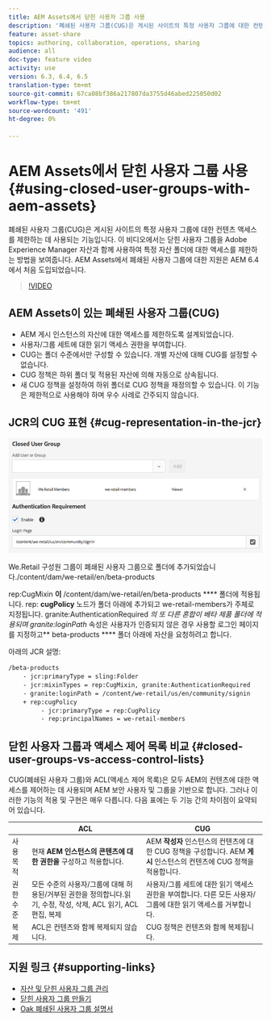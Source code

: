 ```yaml
---
title: AEM Assets에서 닫힌 사용자 그룹 사용
description: '폐쇄된 사용자 그룹(CUG)은 게시된 사이트의 특정 사용자 그룹에 대한 컨텐츠 액세스를 제한하는 데 사용되는 기능입니다. 이 비디오에서는 닫힌 사용자 그룹을 Adobe Experience Manager 자산과 함께 사용하여 특정 자산 폴더에 대한 액세스를 제한하는 방법을 보여줍니다. AEM Assets에서 폐쇄된 사용자 그룹에 대한 지원은 AEM 6.4에서 처음 도입되었습니다. '
feature: asset-share
topics: authoring, collaboration, operations, sharing
audience: all
doc-type: feature video
activity: use
version: 6.3, 6.4, 6.5
translation-type: tm+mt
source-git-commit: 67ca08bf386a217807da3755d46abed225050d02
workflow-type: tm+mt
source-wordcount: '491'
ht-degree: 0%

---
```



# AEM Assets에서 닫힌 사용자 그룹 사용{#using-closed-user-groups-with-aem-assets}

폐쇄된 사용자 그룹(CUG)은 게시된 사이트의 특정 사용자 그룹에 대한 컨텐츠 액세스를 제한하는 데 사용되는 기능입니다. 이 비디오에서는 닫힌 사용자 그룹을 Adobe Experience Manager 자산과 함께 사용하여 특정 자산 폴더에 대한 액세스를 제한하는 방법을 보여줍니다. AEM Assets에서 폐쇄된 사용자 그룹에 대한 지원은 AEM 6.4에서 처음 도입되었습니다.

>[!VIDEO](https://video.tv.adobe.com/v/22155?quality=9&learn=on)

## AEM Assets이 있는 폐쇄된 사용자 그룹(CUG)

* AEM 게시 인스턴스의 자산에 대한 액세스를 제한하도록 설계되었습니다.
* 사용자/그룹 세트에 대한 읽기 액세스 권한을 부여합니다.
* CUG는 폴더 수준에서만 구성할 수 있습니다. 개별 자산에 대해 CUG를 설정할 수 없습니다.
* CUG 정책은 하위 폴더 및 적용된 자산에 의해 자동으로 상속됩니다.
* 새 CUG 정책을 설정하여 하위 폴더로 CUG 정책을 재정의할 수 있습니다. 이 기능은 제한적으로 사용해야 하며 우수 사례로 간주되지 않습니다.

## JCR의 CUG 표현 {#cug-representation-in-the-jcr}

![JCR의 CUG 표현](assets/closed-user-groups/folder-properties-closed-user-groups.png)

We.Retail 구성원 그룹이 폐쇄된 사용자 그룹으로 폴더에 추가되었습니다./content/dam/we-retail/en/beta-products

rep:CugMixin **이** /content/dam/we-retail/en/beta-products **** 폴더에 적용됩니다. rep: **cugPolicy** 노드가 폴더 아래에 추가되고 we-retail-members가 주체로 지정됩니다. granite:AuthenticationRequired **의 또 다른 혼합이 베타 제품 폴더에 적용되며* granite:loginPath* 속성은 사용자가 인증되지 않은 경우 사용할 로그인 페이지를 지정하고** beta-products **** 폴더 아래에 자산을 요청하려고 합니다.

아래의 JCR 설명:

```xml
/beta-products
    - jcr:primaryType = sling:Folder
    - jcr:mixinTypes = rep:CugMixin, granite:AuthenticationRequired
    - granite:loginPath = /content/we-retail/us/en/community/signin
    + rep:cugPolicy
         - jcr:primaryType = rep:CugPolicy
         - rep:principalNames = we-retail-members
```

## 닫힌 사용자 그룹과 액세스 제어 목록 비교 {#closed-user-groups-vs-access-control-lists}

CUG(폐쇄된 사용자 그룹)와 ACL(액세스 제어 목록)은 모두 AEM의 컨텐츠에 대한 액세스를 제어하는 데 사용되며 AEM 보안 사용자 및 그룹을 기반으로 합니다. 그러나 이러한 기능의 적용 및 구현은 매우 다릅니다. 다음 표에는 두 기능 간의 차이점이 요약되어 있습니다.

|  | ACL | CUG |
| ----------------- | -------------------------------------------------------------------------------------------------------------------------------- | ----------------------------------------------------------------------------------------------------------------------------- |
| 사용 목적 | 현재 **AEM 인스턴스의 콘텐츠에 대한 권한을** 구성하고 적용합니다. | AEM **작성자** 인스턴스의 컨텐츠에 대한 CUG 정책을 구성합니다. AEM **게시** 인스턴스의 컨텐츠에 CUG 정책을 적용합니다. |
| 권한 수준 | 모든 수준의 사용자/그룹에 대해 허용된/거부된 권한을 정의합니다.읽기, 수정, 작성, 삭제, ACL 읽기, ACL 편집, 복제 | 사용자/그룹 세트에 대한 읽기 액세스 권한을 부여합니다. 다른 모든 사용자/그룹에 대한 읽기 액세스를 거부합니다. |
| 복제 | ACL은 컨텐츠와 함께 복제되지 않습니다. | CUG 정책은 컨텐츠와 함께 복제됩니다. |

## 지원 링크 {#supporting-links}

* [자산 및 닫힌 사용자 그룹 관리](https://helpx.adobe.com/experience-manager/6-5/assets/using/managing-assets-touch-ui.html#ClosedUserGroup)
* [닫힌 사용자 그룹 만들기](https://helpx.adobe.com/experience-manager/6-5/sites/administering/using/cug.html)
* [Oak 폐쇄된 사용자 그룹 설명서](https://jackrabbit.apache.org/oak/docs/security/authorization/cug.html)
